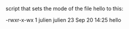 script that sets the mode of the file hello to this:

-rwxr-x-wx 1 julien julien 23 Sep 20 14:25 hello

